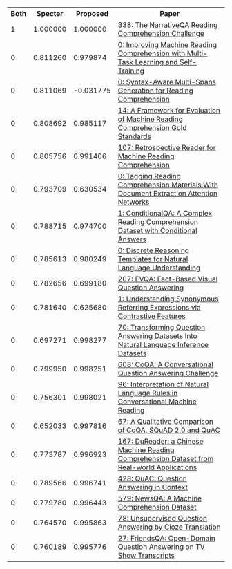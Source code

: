 <html><table><tr>
<th>Both</th>
<th>Specter</th>
<th>Proposed</th>
<th>Paper</th>
</tr>
<tr>
<td>1</td>
<td>1.000000</td>
<td>1.000000</td>
<td><a href="https://www.semanticscholar.org/paper/d91043f0d48b9b2c8ff7ee321abb8fd7efafff7a">338: The NarrativeQA Reading Comprehension Challenge</a></td>
</tr>
<tr>
<td>0</td>
<td>0.811260</td>
<td>0.979874</td>
<td><a href="https://www.semanticscholar.org/paper/f038ebfb6124053360133f7347fef3f3643437d8">0: Improving Machine Reading Comprehension with Multi-Task Learning and Self-Training</a></td>
</tr>
<tr>
<td>0</td>
<td>0.811069</td>
<td>-0.031775</td>
<td><a href="https://www.semanticscholar.org/paper/9aec67c52ca8172f4ee1bafc3bc53521342dc621">0: Syntax-Aware Multi-Spans Generation for Reading Comprehension</a></td>
</tr>
<tr>
<td>0</td>
<td>0.808692</td>
<td>0.985117</td>
<td><a href="https://www.semanticscholar.org/paper/e27031f5a47025eaedd65af3b4a48f07b5636514">14: A Framework for Evaluation of Machine Reading Comprehension Gold Standards</a></td>
</tr>
<tr>
<td>0</td>
<td>0.805756</td>
<td>0.991406</td>
<td><a href="https://www.semanticscholar.org/paper/8d00049c345b9c8cc76ea2ea2565f8bb69f6b683">107: Retrospective Reader for Machine Reading Comprehension</a></td>
</tr>
<tr>
<td>0</td>
<td>0.793709</td>
<td>0.630534</td>
<td><a href="https://www.semanticscholar.org/paper/046cb4fd0f0155686e45b26b346d1c9acfe93958">0: Tagging Reading Comprehension Materials With Document Extraction Attention Networks</a></td>
</tr>
<tr>
<td>0</td>
<td>0.788715</td>
<td>0.974700</td>
<td><a href="https://www.semanticscholar.org/paper/af38829cdb55ee7b71d49399f71397d975e40a95">1: ConditionalQA: A Complex Reading Comprehension Dataset with Conditional Answers</a></td>
</tr>
<tr>
<td>0</td>
<td>0.785613</td>
<td>0.980249</td>
<td><a href="https://www.semanticscholar.org/paper/0f08f4458dcf7618263405cbf31e6a48684bc1fa">0: Discrete Reasoning Templates for Natural Language Understanding</a></td>
</tr>
<tr>
<td>0</td>
<td>0.782656</td>
<td>0.699180</td>
<td><a href="https://www.semanticscholar.org/paper/b60630911d7746fba06de7c34abe98c9a61c6bcc">207: FVQA: Fact-Based Visual Question Answering</a></td>
</tr>
<tr>
<td>0</td>
<td>0.781640</td>
<td>0.625680</td>
<td><a href="https://www.semanticscholar.org/paper/40e73a562810e0c620dbb28383f22a595a32b9a2">1: Understanding Synonymous Referring Expressions via Contrastive Features</a></td>
</tr>
<tr>
<td>0</td>
<td>0.697271</td>
<td>0.998277</td>
<td><a href="https://www.semanticscholar.org/paper/8f1c9b656157b1d851563fb42129245701d83175">70: Transforming Question Answering Datasets Into Natural Language Inference Datasets</a></td>
</tr>
<tr>
<td>0</td>
<td>0.799950</td>
<td>0.998251</td>
<td><a href="https://www.semanticscholar.org/paper/990a7b4eceedb6e053e6386269481bdfc42a1094">608: CoQA: A Conversational Question Answering Challenge</a></td>
</tr>
<tr>
<td>0</td>
<td>0.756301</td>
<td>0.998021</td>
<td><a href="https://www.semanticscholar.org/paper/cd832f7081ab7b83240140c4e5e58b4fb1f8e0e6">96: Interpretation of Natural Language Rules in Conversational Machine Reading</a></td>
</tr>
<tr>
<td>0</td>
<td>0.652033</td>
<td>0.997816</td>
<td><a href="https://www.semanticscholar.org/paper/0a5606f0d56c618aa610cb1677e2788a3bd678fa">67: A Qualitative Comparison of CoQA, SQuAD 2.0 and QuAC</a></td>
</tr>
<tr>
<td>0</td>
<td>0.773787</td>
<td>0.996923</td>
<td><a href="https://www.semanticscholar.org/paper/995b7affd684b910d5a1c520c3af00fd20cc39b0">167: DuReader: a Chinese Machine Reading Comprehension Dataset from Real-world Applications</a></td>
</tr>
<tr>
<td>0</td>
<td>0.789566</td>
<td>0.996741</td>
<td><a href="https://www.semanticscholar.org/paper/39e734da43eb8c72e9549b42e96760545036f8e5">428: QuAC: Question Answering in Context</a></td>
</tr>
<tr>
<td>0</td>
<td>0.779780</td>
<td>0.996443</td>
<td><a href="https://www.semanticscholar.org/paper/3eda43078ae1f4741f09be08c4ecab6229046a5c">579: NewsQA: A Machine Comprehension Dataset</a></td>
</tr>
<tr>
<td>0</td>
<td>0.764570</td>
<td>0.995863</td>
<td><a href="https://www.semanticscholar.org/paper/b2821ea94b1a7645a8befabce3a161473eb2e965">78: Unsupervised Question Answering by Cloze Translation</a></td>
</tr>
<tr>
<td>0</td>
<td>0.760189</td>
<td>0.995776</td>
<td><a href="https://www.semanticscholar.org/paper/c2fa95fd90665aeef031fe3cc1b5f5572e4fe16c">27: FriendsQA: Open-Domain Question Answering on TV Show Transcripts</a></td>
</tr>
</table></html>
